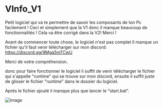 # VInfo_V1

Petit logiciel qui va te permettre de savoir les composants de ton Pc facilement !
Ceci et simplement que la V1 donc il manque beaucoup de fonctionnalités !
Cela va être corrigé dans la V2! Merci !

Avant de commencer toute chose, le logiciel n'est pas complet il manque un fichier qu'il faut venir télécharger sur mon discord: https://discord.gg/9Mga5mTCwU

Merci de votre compréhension.

donc pour faire fonctionner le logiciel il suffit de venir télécharger le fichier qui s'appelle "runtime" qui se trouve sur mon discord, ensuite il suffit juste de glisser le fichier "runtime" dans le dossier du logiciel.

Après le fichier ajouté il manque plus que lancer le "start.bat".

![image](https://github.com/Zxldrok/VInfo_V1/assets/106545133/b5b1666e-0b2c-4483-a9db-8bb8b06f0bbe)
